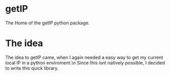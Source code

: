 # getIP
The Home of the getIP python package.

# The idea
The idea to getIP came, when I again needed a easy way to get my current local IP in a python enviroment.\n
Since this isnt natively possible, I decided to write this quick library.
